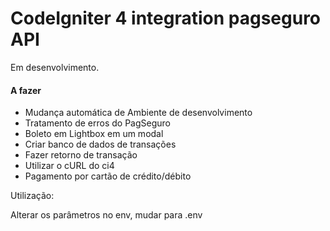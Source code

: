 # CodeIgniter 4  integration pagseguro API

Em desenvolvimento.

#### A fazer

- Mudança automática de Ambiente de desenvolvimento
- Tratamento de erros do PagSeguro
- Boleto em Lightbox em um modal
- Criar banco de dados de transações
- Fazer retorno de transação
- Utilizar o cURL do ci4
- Pagamento por cartão de crédito/débito

Utilização:

Alterar os parâmetros no env, mudar para .env